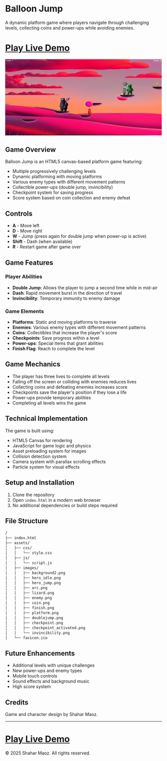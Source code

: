 # Balloon Jump

A dynamic platform game where players navigate through challenging levels, collecting coins and power-ups while avoiding enemies.

# [Play Live Demo](https://shaharfullstack.github.io/BalloonGame/)

![Balloon Jump Game](./assets/images/screenShot.png)


## Game Overview

Balloon Jump is an HTML5 canvas-based platform game featuring:

- Multiple progressively challenging levels
- Dynamic platforming with moving platforms
- Various enemy types with different movement patterns
- Collectible power-ups (double jump, invincibility)
- Checkpoint system for saving progress
- Score system based on coin collection and enemy defeat

## Controls

- **A** - Move left
- **D** - Move right
- **W** - Jump (press again for double jump when power-up is active)
- **Shift** - Dash (when available)
- **R** - Restart game after game over

## Game Features

### Player Abilities
- **Double Jump**: Allows the player to jump a second time while in mid-air
- **Dash**: Rapid movement burst in the direction of travel
- **Invincibility**: Temporary immunity to enemy damage

### Game Elements
- **Platforms**: Static and moving platforms to traverse
- **Enemies**: Various enemy types with different movement patterns
- **Coins**: Collectibles that increase the player's score
- **Checkpoints**: Save progress within a level
- **Power-ups**: Special items that grant abilities
- **Finish Flag**: Reach to complete the level

## Game Mechanics

- The player has three lives to complete all levels
- Falling off the screen or colliding with enemies reduces lives
- Collecting coins and defeating enemies increases score
- Checkpoints save the player's position if they lose a life
- Power-ups provide temporary abilities
- Completing all levels wins the game

## Technical Implementation

The game is built using:
- HTML5 Canvas for rendering
- JavaScript for game logic and physics
- Asset preloading system for images
- Collision detection system
- Camera system with parallax scrolling effects
- Particle system for visual effects

## Setup and Installation

1. Clone the repository
2. Open `index.html` in a modern web browser
3. No additional dependencies or build steps required

## File Structure

```
/
├── index.html
├── assets/
│   ├── css/
│   │   └── style.css
│   ├── js/
│   │   └── script.js
│   ├── images/
│   │   ├── background2.png
│   │   ├── hero_idle.png
│   │   ├── hero_jump.png
│   │   ├── orc.png
│   │   ├── lizard.png
│   │   ├── enemy.png
│   │   ├── coin.png
│   │   ├── finish.png
│   │   ├── platform.png
│   │   ├── doublejump.png
│   │   ├── checkpoint.png
│   │   ├── checkpoint_activated.png
│   │   └── invincibility.png
│   └── favicon.ico
```

## Future Enhancements

- Additional levels with unique challenges
- New power-ups and enemy types
- Mobile touch controls
- Sound effects and background music
- High score system

## Credits

Game and character design by Shahar Maoz.

---
# [Play Live Demo](https://shaharfullstack.github.io/BalloonGame/)

© 2025 Shahar Maoz. All rights reserved.
